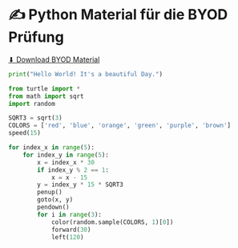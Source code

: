 # ✍️ Python Material für die BYOD Prüfung

[⬇ Download BYOD Material](/files/material_byod.zip)

```py live_py title=hello__world.py
print("Hello World! It's a beautiful Day.")

```

```py live_py title=create__mesh.py
from turtle import *
from math import sqrt
import random

SQRT3 = sqrt(3)
COLORS = ['red', 'blue', 'orange', 'green', 'purple', 'brown']
speed(15)

for index_x in range(5):
    for index_y in range(5):
        x = index_x * 30
        if index_y % 2 == 1:
            x = x - 15
        y = index_y * 15 * SQRT3
        penup()
        goto(x, y)
        pendown()
        for i in range(3):
            color(random.sample(COLORS, 1)[0])
            forward(30)
            left(120)

```

```py live_py title=klammern.py


```
